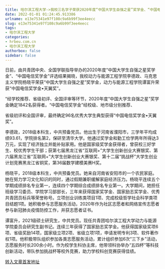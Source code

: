 ```yaml
---
title: 哈尔滨工程大学->我校三名学子荣获2020年度“中国大学生自强之星”奖学金、“中国电信”奖学金 | hrbeu.com.cn
date: 2022-01-01 01:24:45.913386
urlname: e13e75341e97f108c9a6b99f3ee4eecc
slug: e13e75341e97f108c9a6b99f3ee4eecc
tags: 
- 哈尔滨工程大学
categories:
- hrbeu.com.cn
- 哈尔滨工程大学
authorbox: false
sidebar: false
---
```

日前，由共青团中央、全国学联指导举办的2020年度“中国大学生自强之星奖学金”、“中国电信奖学金”评选结果揭晓，我校动力与能源工程学院李德政、马克思主义学院杨晓平荣获“中国大学生自强之星”奖学金，动力与能源工程学院谭富升荣获“中国电信奖学金•天翼奖”。

“经学校推荐、省级初评、全国评审等环节，2020年度“中国大学生自强之星”奖学金确定1842名获得者。“中国电信奖学金”经校级、地市级分别推荐、
<!--more-->
省级初评和全国评审，最终确定96名优秀大学生典型获得“中国电信奖学金•天翼奖”。

李德政，2018级本科生，中共预备党员。他出生于河南省濮阳市，三学年平均成绩93.61，学院排名第2，保研至清华大学。他通过奖学金和勤工俭学两年所得达3万元，实现了经济独立并能补贴家用。他是国家级奖学金获得者，曾获校三好学生、校优秀学生干部；获第七届黑龙江省“互联网+”大学生创新创业大赛银奖、第六届黑龙江省“互联网+”大学生创新创业大赛银奖、第十二届“挑战杯”大学生创业计划竞赛黑龙江省铜奖，第36届数学建模美赛H奖。

杨晓平，2018级本科生，中共预备党员。她来自河南省安阳市的一个农民家庭。她在努力学习文化知识的同时，通过假期兼职缓解家庭经济压力。杨晓平连续五个学期成绩排名专业第一，连续四个学期综合成绩排名专业第一。大学期间，她担任班级学习委员、学院学习部部长，三年来获得国家奖学金、国家励志奖学金、优秀共青团员标兵等荣誉称号。立项创业训练类项目1项、完成校级哲学社会科学类项目结题1项。她积极参与志愿服务活动，2020年作为社区志愿者和网络宣传志愿者参与新冠肺炎疫情防控工作，并获志愿者证书。

谭富升，2021级硕士研究生，中共党员。现任共青团哈尔滨工程大学动力与能源学院委员会研究生副书记。连续三年获得了国家励志奖学金。他获得国家级奖项6项、省级奖励14项，国家级立项2项、省级立项1项，申请发明专利3项、软件著作权1项。他积极带队组织参加各类志愿服务活动，累计组织参加6次“三下乡”活动，志愿服务时长200余小时。作为校学生科协主席，他带领科协举办“五四杯”等科技创新活动，带队参加挑战杯等校外竞赛，助力学校科创竞赛获得佳绩。



[转入文章首发地址](http://gongxue.cn/info/1141/69211.htm)